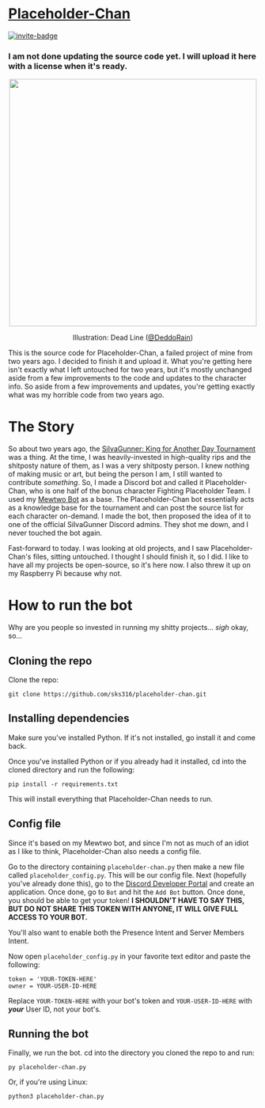 # [Placeholder-Chan](https://mojo.highquality.rip)
[![invite-badge][]][invite]

### I am not done updating the source code yet. I will upload it here with a license when it's ready.


<p align="center">
  <img height=500 src="https://mojo.highquality.rip/wp-content/uploads/2019/08/placeholder-chan.png">
</p>
<p align="center">
  Illustration: Dead Line (<a href="https://twitter.com/DeddoRain">@DeddoRain</a>)
</p>


This is the source code for Placeholder-Chan, a failed project of mine from two years ago. I decided to finish it and upload it. What you're getting here isn't exactly what I left untouched for two years, but it's mostly unchanged aside from a few improvements to the code and updates to the character info. So aside from a few improvements and updates, you're getting exactly what was my horrible code from two years ago.

# The Story
So about two years ago, the [SiIvaGunner: King for Another Day Tournament](https://siivagunner.fandom.com/wiki/King_for_Another_Day_Tournament) was a thing. At the time, I was heavily-invested in high-quality rips and the shitposty nature of them, as I was a very shitposty person. I knew nothing of making music or art, but being the person I am, I still wanted to contribute *something*. So, I made a Discord bot and called it Placeholder-Chan, who is one half of the bonus character Fighting Placeholder Team. I used my [Mewtwo Bot](https://github.com/sks316/mewtwo-bot) as a base. The Placeholder-Chan bot essentially acts as a knowledge base for the tournament and can post the source list for each character on-demand. I made the bot, then proposed the idea of it to one of the official SiIvaGunner Discord admins. They shot me down, and I never touched the bot again.

Fast-forward to today. I was looking at old projects, and I saw Placeholder-Chan's files, sitting untouched. I thought I should finish it, so I did. I like to have all my projects be open-source, so it's here now. I also threw it up on my Raspberry Pi because why not.

# How to run the bot
Why are you people so invested in running my shitty projects... *sigh* okay, so...

## Cloning the repo
Clone the repo:
```
git clone https://github.com/sks316/placeholder-chan.git
```
## Installing dependencies
Make sure you've installed Python. If it's not installed, go install it and come back.

Once you've installed Python or if you already had it installed, cd into the cloned directory and run the following:
```
pip install -r requirements.txt
```
This will install everything that Placeholder-Chan needs to run.
## Config file
Since it's based on my Mewtwo bot, and since I'm not as much of an idiot as I like to think, Placeholder-Chan also needs a config file.

Go to the directory containing `placeholder-chan.py` then make a new file called `placeholder_config.py`. This will be our config file.
Next (hopefully you've already done this), go to the [Discord Developer Portal](https://discordapp.com/developers/applications/) and create an application. Once done, go to `Bot` and hit the `Add Bot` button. Once done, you should be able to get your token! **I SHOULDN'T HAVE TO SAY THIS, BUT DO NOT SHARE THIS TOKEN WITH ANYONE, IT WILL GIVE FULL ACCESS TO YOUR BOT.**

You'll also want to enable both the Presence Intent and Server Members Intent.

Now open `placeholder_config.py` in your favorite text editor and paste the following:
```
token = 'YOUR-TOKEN-HERE'
owner = YOUR-USER-ID-HERE
```
Replace `YOUR-TOKEN-HERE` with your bot's token and `YOUR-USER-ID-HERE` with ***your*** User ID, not your bot's.
## Running the bot
Finally, we run the bot. cd into the directory you cloned the repo to and run:
```
py placeholder-chan.py
```
Or, if you're using Linux:
```
python3 placeholder-chan.py
```


[invite]: https://example.com
[invite-badge]: https://img.shields.io/badge/invite%20placeholder—chan-click%20here-black.svg?style=for-the-badge&colorB=7289DA
